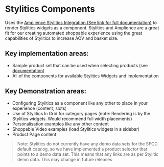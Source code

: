 # Stylitics Components

Uses the [Amplience Stylitics Integration (See link for full documentation)](https://github.com/amplience/dc-integration-stylitics) to render Stylitics widgets as a component. Stylitics and Amplience are a great fit for our creating automated shoppable experience using the great capabilities of Stylitics to increase AOV and basket size.

## Key implementation areas:
* Sample product set that can be used when selecting products (see [documentation](https://github.com/amplience/dc-integration-middleware/blob/main/docs/vendor/commerce/rest.md))
* All of the components for available Stylitics Widgets and implementation

## Key Demonstration areas:
* Configuring Stylitics as a component like any other to place in your experience (content, slots)
* Use of Stylitics In Grid for category pages (note: Rendering is by the Stylitics widgets. Would recommend full width placements)
* Personalisation examples like any other content
* Shoppable Video examples (load Stylitics widgets in a sidebar)
* Product Page content


> Note: Stylitics do not currently have any demo data sets for the SFCC default catalog, so we have implemented a product selector that points to a demo data set. This means that any links are as per Stylitic demo data. This may change in future releases 
